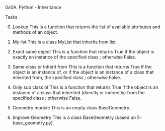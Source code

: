 0x0A. Python - Inheritance

Tasks

0. Lookup
This is a function that returns the list of available attributes and methods of an object.

1. My list
This is a class MyList that inherits from list

2. Exact same object
This is a function that returns True if the object is exactly an instance of the specified class ; otherwise False.

3. Same class or inherit from
This is a function that returns True if the object is an instance of, or if the object is an instance of a class that inherited from, the specified class ; otherwise False.

4. Only sub class of
This is a function that returns True if the object is an instance of a class that inherited (directly or indirectly) from the specified class ; otherwise False.

5. Geometry module
This is an empty class BaseGeometry.

6. Improve Geometry
This is a class BaseGeometry (based on 5-base_geometry.py).
